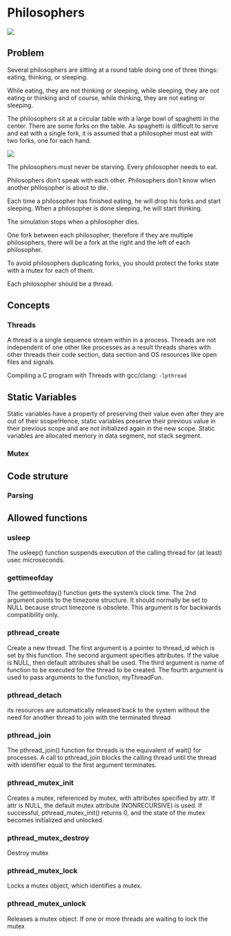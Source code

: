 # Philosophers
![](https://github.com/backslash-zero/Philosophers/blob/main/Philosopher-Illustration.png)

## Problem
Several philosophers are sitting at a round table doing one of three things: eating,
thinking, or sleeping.

While eating, they are not thinking or sleeping, while sleeping, they are not eating or thinking and of course, while thinking, they are not eating or sleeping.

The philosophers sit at a circular table with a large bowl of spaghetti in the center. There are some forks on the table. As spaghetti is difficult to serve and eat with a single fork, it is assumed that a philosopher must eat with two forks, one for each hand.

![](https://github.com/backslash-zero/Philosophers/blob/main/Philosopher-Illustration.png)

The philosophers must never be starving. Every philosopher needs to eat.

Philosophers don’t speak with each other. Philosophers don’t know when another philosopher is about to die.

Each time a philosopher has finished eating, he will drop his forks and start sleeping.
When a philosopher is done sleeping, he will start thinking.

The simulation stops when a philosopher dies.

One fork between each philosopher, therefore if they are multiple philosophers, there
will be a fork at the right and the left of each philosopher.

To avoid philosophers duplicating forks, you should protect the forks state with a
mutex for each of them.

Each philosopher should be a thread.

## Concepts

### Threads
A thread is a single sequence stream within in a process. Threads are not independent of one other like processes as a result threads shares with other threads their code section, data section and OS resources like open files and signals.

Compiling a C program with Threads with gcc/clang: `-lpthread`

## Static Variables
Static variables have a property of preserving their value even after they are out of their scope!Hence, static variables preserve their previous value in their previous scope and are not initialized again in the new scope.
Static variables are allocated memory in data segment, not stack segment.

### Mutex


## Code struture
### Parsing
## Allowed functions

### usleep
The usleep() function suspends execution of the calling thread for (at least) usec microseconds.

### gettimeofday
The gettimeofday() function gets the system’s clock time.
The 2nd argument points to the timezone structure. It should normally be set to NULL because struct timezone is obsolete. This argument is for backwards compatibility only.

### pthread_create
Create a new thread. 
The first argument is a pointer to thread_id which is set by this function.
The second argument specifies attributes. If the value is NULL, then default attributes shall be used.
The third argument is name of function to be executed for the thread to be created.
The fourth argument is used to pass arguments to the function, myThreadFun.

### pthread_detach
its resources are automatically released back to the system without the need for another thread to join with the terminated thread

### pthread_join
The pthread_join() function for threads is the equivalent of wait() for processes. A call to pthread_join blocks the calling thread until the thread with identifier equal to the first argument terminates.

### pthread_mutex_init
Creates a mutex, referenced by mutex, with attributes specified by attr. If attr is NULL, the default mutex attribute (NONRECURSIVE) is used.
If successful, pthread_mutex_init() returns 0, and the state of the mutex becomes initialized and unlocked.

### pthread_mutex_destroy
Destroy mutex

### pthread_mutex_lock
Locks a mutex object, which identifies a mutex.

### pthread_mutex_unlock
Releases a mutex object. If one or more threads are waiting to lock the mutex
